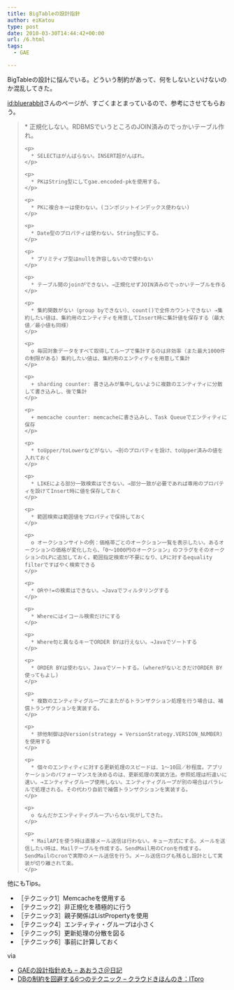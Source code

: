 ```yaml
---
title: BigTableの設計指針
author: eiKatou
type: post
date: 2010-03-30T14:44:42+00:00
url: /6.html
tags:
  - GAE

---
```

<div class="section">
  <p>
    BigTableの設計に悩んでいる。どういう制約があって、何をしないといけないのか混乱してきた。
  </p>
  
  <p>
    <a href="http://d.hatena.ne.jp/bluerabbit/">id:bluerabbit</a>さんのページが、すごくまとまっているので、参考にさせてもらおう。
  </p>
  
  <blockquote>
    <p>
      * 正規化しない。RDBMSでいうところのJOIN済みのでっかいテーブル作れ。
    </p>
    
    <p>
      * SELECTはがんばらない。INSERT超がんばれ。
    </p>
    
    <p>
      * PKはString型にしてgae.encoded-pkを使用する。
    </p>
    
    <p>
      * PKに複合キーは使わない。(コンポジットインデックス使わない)
    </p>
    
    <p>
      * Date型のプロパティは使わない。String型にする。
    </p>
    
    <p>
      * プリミティブ型はnullを許容しないので使わない
    </p>
    
    <p>
      * テーブル間のjoinができない。→正規化せずJOIN済みのでっかいテーブルを作る
    </p>
    
    <p>
      * 集約関数がない（group byできない）、count()で全件カウントできない →集約したい値は、集約用のエンティティを用意してInsert時に集計値を保存する（最大値／最小値も同様）
    </p>
    
    <p>
      o 毎回対象データをすべて取得してループで集計するのは非効率（また最大1000件の制限がある）集約したい値は、集約用のエンティティを用意して集計
    </p>
    
    <p>
      + sharding counter: 書き込みが集中しないように複数のエンティティに分散して書き込みし、後で集計
    </p>
    
    <p>
      + memcache counter: memcacheに書き込みし、Task Queueでエンティティに保存
    </p>
    
    <p>
      * toUpper/toLowerなどがない。→別のプロパティを設け、toUpper済みの値を入れておく
    </p>
    
    <p>
      * LIKEによる部分一致検索はできない。→部分一致が必要であれば専用のプロパティを設けてInsert時に値を保存しておく
    </p>
    
    <p>
      * 範囲検索は範囲値をプロパティで保持しておく
    </p>
    
    <p>
      o オークションサイトの例：価格帯ごとのオークション一覧を表示したい。あるオークションの価格が変化したら、「0～1000円のオークション」のフラグをそのオークションのLPに追加しておく。範囲指定検索が不要になり、LPに対するequality filterですばやく検索できる
    </p>
    
    <p>
      * ORや!=の検索はできない。→Javaでフィルタリングする
    </p>
    
    <p>
      * Whereにはイコール検索だけにする
    </p>
    
    <p>
      * Where句と異なるキーでORDER BYは行えない。→Javaでソートする
    </p>
    
    <p>
      * ORDER BYは使わない。Javaでソートする。(whereがないときだけORDER BY使ってもよし)
    </p>
    
    <p>
      * 複数のエンティティグループにまたがるトランザクション処理を行う場合は、補償トランザクションを実装する。
    </p>
    
    <p>
      * 排他制御は@Version(strategy = VersionStrategy.VERSION_NUMBER)を使用する
    </p>
    
    <p>
      * 個々のエンティティに対する更新処理のスピードは、1～10回／秒程度。アプリケーションのパフォーマンスを決めるのは、更新処理の実装方法。参照処理は桁違いに速い。→エンティティグループ使用しない。エンティティグループが別の場合はパラレルで処理される。その代わり自前で補償トランザクションを実装する。
    </p>
    
    <p>
      o なんだかエンティティグループいらない気がしてきた。
    </p>
    
    <p>
      * MailAPIを使う時は直接メール送信は行わない。キュー方式にする。メールを送信したい時は、Mailテーブルを作成する。SendMail用のCronを作成する。SendMailのcronで実際のメール送信を行う。メール送信ログも残るし設計として実装が切り離されて楽。
    </p>
  </blockquote>
  
  <p>
    他にもTips。
  </p>
  
  <ul>
    <li>
      ［テクニック1］Memcacheを使用する
    </li>
    <li>
      ［テクニック2］非正規化を積極的に行う
    </li>
    <li>
      ［テクニック3］親子関係はListPropertyを使用
    </li>
    <li>
      ［テクニック4］エンティティ・グループは小さく
    </li>
    <li>
      ［テクニック5］更新処理の分散を図る
    </li>
    <li>
      ［テクニック6］事前に計算しておく
    </li>
  </ul>
  
  <p>
    via
  </p>
  
  <ul>
    <li>
      <a href="http://d.hatena.ne.jp/bluerabbit/20090716/1247747709" target="_blank">GAEの設計指針めも &#8211; あおうさ＠日記</a>
    </li>
    <li>
      <a href="http://itpro.nikkeibp.co.jp/article/COLUMN/20090805/335192/?ST=itarchi" target="_blank">DBの制約を回避する6つのテクニック &#8211; クラウドきほんのき：ITpro</a>
    </li>
  </ul>
</div>
